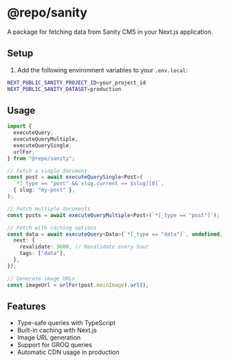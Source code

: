 # @repo/sanity

A package for fetching data from Sanity CMS in your Next.js application.

## Setup

1. Add the following environment variables to your `.env.local`:

```bash
NEXT_PUBLIC_SANITY_PROJECT_ID=your_project_id
NEXT_PUBLIC_SANITY_DATASET=production
```

## Usage

```typescript
import {
  executeQuery,
  executeQueryMultiple,
  executeQuerySingle,
  urlFor,
} from "@repo/sanity";

// Fetch a single document
const post = await executeQuerySingle<Post>(
  `*[_type == "post" && slug.current == $slug][0]`,
  { slug: "my-post" },
);

// Fetch multiple documents
const posts = await executeQueryMultiple<Post>(`*[_type == "post"]`);

// Fetch with caching options
const data = await executeQuery<Data>(`*[_type == "data"]`, undefined, {
  next: {
    revalidate: 3600, // Revalidate every hour
    tags: ["data"],
  },
});

// Generate image URLs
const imageUrl = urlFor(post.mainImage).url();
```

## Features

- Type-safe queries with TypeScript
- Built-in caching with Next.js
- Image URL generation
- Support for GROQ queries
- Automatic CDN usage in production
